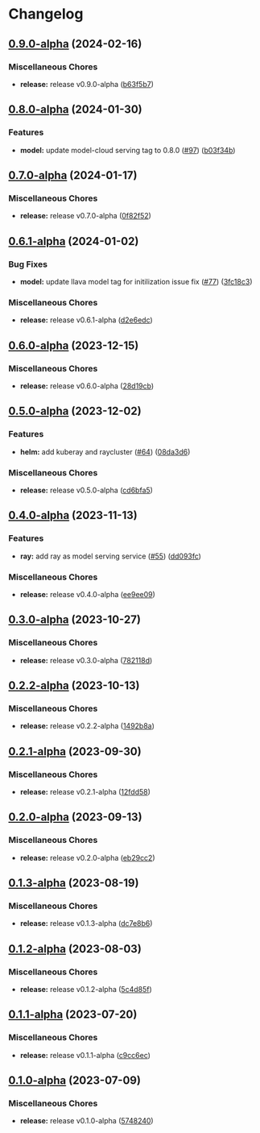 # Changelog

## [0.9.0-alpha](https://github.com/instill-ai/model/compare/v0.8.0-alpha...v0.9.0-alpha) (2024-02-16)


### Miscellaneous Chores

* **release:** release v0.9.0-alpha ([b63f5b7](https://github.com/instill-ai/model/commit/b63f5b7dd9bf188a6fc5f8d587aa81d17987f652))

## [0.8.0-alpha](https://github.com/instill-ai/model/compare/v0.7.0-alpha...v0.8.0-alpha) (2024-01-30)


### Features

* **model:** update model-cloud serving tag to 0.8.0 ([#97](https://github.com/instill-ai/model/issues/97)) ([b03f34b](https://github.com/instill-ai/model/commit/b03f34b50a7082e05d6bfec38471a1dc09b9258e))

## [0.7.0-alpha](https://github.com/instill-ai/model/compare/v0.6.1-alpha...v0.7.0-alpha) (2024-01-17)


### Miscellaneous Chores

* **release:** release v0.7.0-alpha ([0f82f52](https://github.com/instill-ai/model/commit/0f82f52f73355ee2238a1b717fee3179310b7a03))

## [0.6.1-alpha](https://github.com/instill-ai/model/compare/v0.6.0-alpha...v0.6.1-alpha) (2024-01-02)


### Bug Fixes

* **model:** update llava model tag for initilization issue fix ([#77](https://github.com/instill-ai/model/issues/77)) ([3fc18c3](https://github.com/instill-ai/model/commit/3fc18c348ba016686bd2fe9dd03899767cecdc25))


### Miscellaneous Chores

* **release:** release v0.6.1-alpha ([d2e6edc](https://github.com/instill-ai/model/commit/d2e6edc4560d2e12bd961d60700d015ce0f71863))

## [0.6.0-alpha](https://github.com/instill-ai/model/compare/v0.5.0-alpha...v0.6.0-alpha) (2023-12-15)


### Miscellaneous Chores

* **release:** release v0.6.0-alpha ([28d19cb](https://github.com/instill-ai/model/commit/28d19cb0a0a892e01fa02a45d6a8e3e652b5e1cf))

## [0.5.0-alpha](https://github.com/instill-ai/model/compare/v0.4.0-alpha...v0.5.0-alpha) (2023-12-02)


### Features

* **helm:** add kuberay and raycluster ([#64](https://github.com/instill-ai/model/issues/64)) ([08da3d6](https://github.com/instill-ai/model/commit/08da3d6200f28caab3b3c9b1d810daa29c43a852))


### Miscellaneous Chores

* **release:** release v0.5.0-alpha ([cd6bfa5](https://github.com/instill-ai/model/commit/cd6bfa5537d019f8bfa856cc882f224d001faf9b))

## [0.4.0-alpha](https://github.com/instill-ai/model/compare/v0.3.0-alpha...v0.4.0-alpha) (2023-11-13)


### Features

* **ray:** add ray as model serving service ([#55](https://github.com/instill-ai/model/issues/55)) ([dd093fc](https://github.com/instill-ai/model/commit/dd093fc0b0bf620b862f51e181c32388c8f441aa))


### Miscellaneous Chores

* **release:** release v0.4.0-alpha ([ee9ee09](https://github.com/instill-ai/model/commit/ee9ee09811f04d1fc3e704c6189b8e9f9df5306e))

## [0.3.0-alpha](https://github.com/instill-ai/model/compare/v0.2.2-alpha...v0.3.0-alpha) (2023-10-27)


### Miscellaneous Chores

* **release:** release v0.3.0-alpha ([782118d](https://github.com/instill-ai/model/commit/782118d0a5a08550f789d0d9bead94582967e3ca))

## [0.2.2-alpha](https://github.com/instill-ai/model/compare/v0.2.1-alpha...v0.2.2-alpha) (2023-10-13)


### Miscellaneous Chores

* **release:** release v0.2.2-alpha ([1492b8a](https://github.com/instill-ai/model/commit/1492b8ab09fec21da86cbee46230a14cc5cdce15))

## [0.2.1-alpha](https://github.com/instill-ai/model/compare/v0.2.0-alpha...v0.2.1-alpha) (2023-09-30)


### Miscellaneous Chores

* **release:** release v0.2.1-alpha ([12fdd58](https://github.com/instill-ai/model/commit/12fdd58fa3e1bc70319d2d9d682a45b996daf7d4))

## [0.2.0-alpha](https://github.com/instill-ai/model/compare/v0.1.3-alpha...v0.2.0-alpha) (2023-09-13)


### Miscellaneous Chores

* **release:** release v0.2.0-alpha ([eb29cc2](https://github.com/instill-ai/model/commit/eb29cc29383fb1e25411876fc86db72084e4f6a1))

## [0.1.3-alpha](https://github.com/instill-ai/model/compare/v0.1.2-alpha...v0.1.3-alpha) (2023-08-19)


### Miscellaneous Chores

* **release:** release v0.1.3-alpha ([dc7e8b6](https://github.com/instill-ai/model/commit/dc7e8b62a0b788d99b2efcff2355a4c371095cdd))

## [0.1.2-alpha](https://github.com/instill-ai/model/compare/v0.1.1-alpha...v0.1.2-alpha) (2023-08-03)


### Miscellaneous Chores

* **release:** release v0.1.2-alpha ([5c4d85f](https://github.com/instill-ai/model/commit/5c4d85f29ab05eee65cee3c9079fa4bb92399a5c))

## [0.1.1-alpha](https://github.com/instill-ai/model/compare/v0.1.0-alpha...v0.1.1-alpha) (2023-07-20)


### Miscellaneous Chores

* **release:** release v0.1.1-alpha ([c9cc6ec](https://github.com/instill-ai/model/commit/c9cc6eccb6be5e8688e5c543e2d35dbec6fd691a))

## [0.1.0-alpha](https://github.com/instill-ai/model/compare/v0.1.0-alpha...v0.1.0-alpha) (2023-07-09)


### Miscellaneous Chores

* **release:** release v0.1.0-alpha ([5748240](https://github.com/instill-ai/model/commit/57482401644ad6efa9b126e0d810e491ff28392d))
